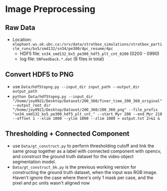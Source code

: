 # Image Preprocessing

## Raw Data
- Location: `elephant.ws.ok.ubc.ca:/srv/data/stratbox_simulations/stratbox_particle_runs/bx5/smd132/sn34/pe300/4pc_resume/4pc`
    - HDF5 file: `sn34_smd132_bx5_pe300_hdf5_plt_cnt_0200` (0200 - 0990)
    - log file: `SNfeedback.*.dat` (8 files in total)

## Convert HDF5 to PNG
- use `Data/hdf5topng.py --input_dir input_path --output_dir output_path`
- `python Data/hdf5topng.py --input_dir "/home/joy0921/Desktop/Dataset/200_360/finer_time_200_360_original" --output_root_dir "/home/joy0921/Desktop/Dataset/200_360/200_360_png" --file_prefix "sn34_smd132_bx5_pe300_hdf5_plt_cnt_" --start_Myr 200 --end_Myr 210 --offset 1 --xlim 1000 --ylim 1000 --zlim 1000 > output.txt 2>&1 &`

## Thresholding + Connected Component
- use `Data/gt_construct.py` to perform thresholding cutoff and link the same group together as a label with connected component with opencv, and construct the ground truth dataset for the video object segmentation model.
- `Data/gt_construct_bk.py` is the previous working version for constructing the ground truth dataset, when the input was RGB image. Haven't ignore the case where there's only 1 mask per case, and the pixel and pc units wasn't aligned now

